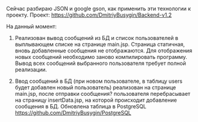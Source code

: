 Сейчас разбираю JSON и google gson, как применить эти технологии к проекту.
Проект: https://github.com/DmitriyBusygin/Backend-v1.2

На данный момент:

1. Реализован вывод сообщений из БД и список пользователей в выплывающем списке на странице main.jsp. Страница статичная, вновь добавленные сообщения не отображаются. Для отображения новых сообщений необходимо заново компилировать программу. Вывод всех сообщений выбранного пользователя требует полной реализации.

2. Ввод сообщений в БД (при новом пользователе, в таблицу users будет добавлен новый пользователь) реализован на странице main.jsp, после отправки сообщения? пользователя перебрасывает на страницу insertData.jsp, на которой происходит добавление сообщения в БД. Обновлена таблица в PostgreSQL https://github.com/DmitriyBusygin/PostgreSQL
